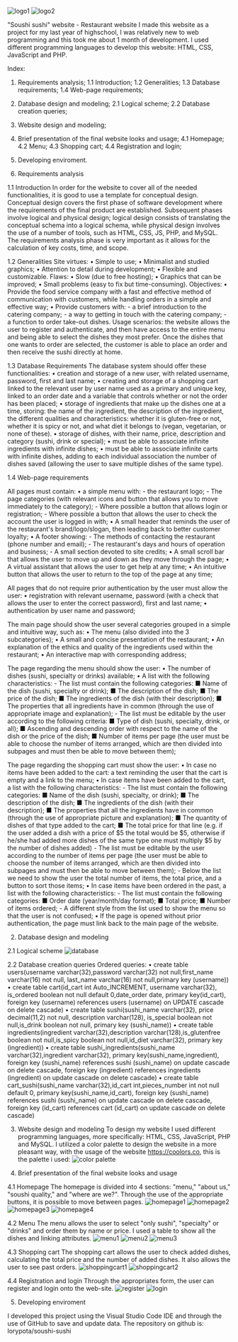 ![logo1](https://raw.githubusercontent.com/lorypota/soushi-sushi/master/soushi/images/random/logo5.png)
![logo2](https://raw.githubusercontent.com/lorypota/soushi-sushi/master/soushi/images/random/logo6.png)

"Soushi sushi" website - Restaurant website
I made this website as a project for my last year of highschool, I was relatively new to web programming and this took me about 1 month of development.
I used different programming languages to develop this website: HTML, CSS, JavaScript and PHP.

Index:
  1. Requirements analysis;
    1.1 Introduction;
    1.2 Generalities;
    1.3 Database requirements;
    1.4 Web-page requirements;
  2. Database design and modeling;
    2.1 Logical scheme;
    2.2 Database creation queries;
  3. Website design and modeling;
  4. Brief presentation of the final website looks and usage;
    4.1 Homepage;
    4.2 Menu;
    4.3 Shopping cart;
    4.4 Registration and login;
  5. Developing enviroment.



1. Requirements analysis

1.1 Introduction
In order for the website to cover all of the needed functionalities, it is good to use a template for conceptual design. Conceptual design covers the first phase of software development where the requirements of the final product are established. Subsequent phases involve logical and physical design; logical design consists of translating the conceptual schema into a logical schema, while physical design involves the use of a number of tools, such as HTML, CSS, JS, PHP, and MySQL.
The requirements analysis phase is very important as it allows for the calculation of key costs, time, and scope.


1.2 Generalities
Site virtues:
  • Simple to use;
  • Minimalist and studied graphics;
  • Attention to detail during development;
  • Flexible and customizable.
Flaws:
  • Slow (due to free hosting);
  • Graphics that can be improved;
  • Small problems (easy to fix but time-consuming).
Objectives:
  • Provide the food service company with a fast and effective method of communication with customers, while handling orders in a simple and effective way;
  • Provide customers with:
      - a brief introduction to the catering company;
      - a way to getting in touch with the catering company;
      - a function to order take-out dishes.
Usage scenarios: the website allows the user to register and authenticate, and then have access to the entire menu and being able to select the dishes they most prefer. Once the dishes that one wants to order are selected, the customer is able to place an order and then receive the sushi directly at home.


1.3 Database Requirements
The database system should offer these functionalities: 
  • creation and storage of a new user, with related username, password, first and last name;
  • creating and storage of a shopping cart linked to the relevant user by user name used as a primary and unique key, linked to an order date and a variable that controls whether or not the order has been placed;
  • storage of ingredients that make up the dishes one at a time, storing: the name of the ingredient, the description of the ingredient, the different qualities and characteristics: whether it is gluten-free or not, whether it is spicy or not, and what diet it belongs to (vegan, vegetarian, or none of these).
  • storage of dishes, with their name, price, description and category (sushi, drink or special);
  • must be able to associate infinite ingredients with infinite dishes;
  • must be able to associate infinite carts with infinite dishes, adding to each individual association the number of dishes saved (allowing the user to save multiple dishes of the same type).


1.4 Web-page requirements

All pages must contain:
  • a simple menu with:
      - the restaurant logo;
      - The page categories (with relevant icons and button that allows you to move immediately to the category);
      - Where possible a button that allows login or registration;
      - Where possible a button that allows the user to check the account the user is logged in with;
  • A small header that reminds the user of the restaurant's brand/logo/slogan, then leading back to better customer loyalty;
  • A footer showing:
      - The methods of contacting the restaurant (phone number and email);
      - The restaurant's days and hours of operation and business;
      - A small section devoted to site credits;
  • A small scroll bar that allows the user to move up and down as they move through the page;
  • A virtual assistant that allows the user to get help at any time;
  • An intuitive button that allows the user to return to the top of the page at any time;

All pages that do not require prior authentication by the user must allow the user:
  • registration with relevant username, password (with a check that allows the user to enter the correct password), first and last name;
  • authentication by user name and password;

The main page should show the user several categories grouped in a simple and intuitive way, such as:
  • The menu (also divided into the 3 subcategories);
  • A small and concise presentation of the restaurant;
  • An explanation of the ethics and quality of the ingredients used within the restaurant;
  • An interactive map with corresponding address;
 
The page regarding the menu should show the user:
  • The number of dishes (sushi, specialty or drinks) available;
  • A list with the following characteristics:
      - The list must contain the following categories:
          ■ Name of the dish (sushi, specialty or drink);
          ■ The description of the dish;
          ■ The price of the dish;
          ■ The ingredients of the dish (with their description);
          ■ The properties that all ingredients have in common (through the use of appropriate image and explanation);
      - The list must be editable by the user according to the following criteria:
          ■ Type of dish (sushi, specialty, drink, or all);
          ■ Ascending and descending order with respect to the name of the dish or the price of the dish;
          ■ Number of items per page (the user must be able to choose the number of items arranged, which are then divided into subpages and must then be able to move between them);

The page regarding the shopping cart must show the user:
  • In case no items have been added to the cart: a text reminding the user that the cart is empty and a link to the menu;
  • In case items have been added to the cart, a list with the following characteristics:
      - The list must contain the following categories:
          ■ Name of the dish (sushi, specialty, or drink);
          ■ The description of the dish;
          ■ The ingredients of the dish (with their description);
          ■ The properties that all the ingredients have in common (through the use of appropriate picture and explanation);
          ■ The quantity of dishes of that type added to the cart;
          ■ The total price for that line (e.g. if the user added a dish with a price of $5 the total would be $5, otherwise if he/she had added more dishes of the same type one must multiply $5 by the number of dishes added)
      - The list must be editable by the user according to the number of items per page (the user must be able to choose the number of items arranged, which are then divided into subpages and must then be able to move between them);
      - Below the list we need to show the user the total number of items, the total price, and a button to sort those items;
  • In case items have been ordered in the past, a list with the following characteristics:
      - The list must contain the following categories:
          ■ Order date (year/month/day format);
          ■ Total price;
          ■ Number of items ordered;
      - A different style from the list used to show the menu so that the user is not confused;
  • If the page is opened without prior authentication, the page must link back to the main page of the website.



2. Database design and modeling

2.1 Logical scheme
![database](https://github.com/lorypota/soushi-sushi/blob/master/soushi-sushi/soushi/images/random/logo6.png?raw=true)
 
 
2.2 Database creation queries
Ordered queries:
  • create table users(username varchar(32),password varchar(32) not null,first_name varchar(16) not null, last_name varchar(16) not null,primary key (username))
  • create table cart(id_cart int Auto_INCREMENT, username varchar(32), is_ordered boolean not null default 0,date_order date, primary key(id_cart), foreign key (username) references users (username) on UPDATE cascade on delete cascade)
  • create table sushi(sushi_name varchar(32), price decimal(11,2) not null, description varchar(128), is_special boolean not null,is_drink boolean not null, primary key (sushi_name))
  • create table ingredients(ingredient varchar(32),description varchar(128),is_glutenfree boolean not null,is_spicy boolean not null,id_diet varchar(32), primary key (ingredient))
  • create table sushi_ingredients(sushi_name varchar(32),ingredient varchar(32), primary key(sushi_name,ingredient), foreign key (sushi_name) references sushi (sushi_name) on update cascade on delete cascade, foreign key (ingredient) references ingredients (ingredient) on update cascade on delete cascade)
  • create table cart_sushi(sushi_name varchar(32),id_cart int,pieces_number int not null default 0, primary key(sushi_name,id_cart), foreign key (sushi_name) references sushi (sushi_name) on update cascade on delete cascade, foreign key (id_cart) references cart (id_cart) on update cascade on delete cascade)
  


3. Website design and modeling
To design my website I used different programming languages, more specifically: HTML, CSS, JavaScript, PHP and MySQL.
I utilized a color palette to design the website in a more pleasant way, with the usage of the website https://coolors.co, this is the palette i used:
![color palette](https://github.com/lorypota/soushi-sushi/blob/master/soushi-sushi/soushi/images/random/logo6.png?raw=true)



4. Brief presentation of the final website looks and usage

4.1 Homepage
The homepage is divided into 4 sections: "menu," "about us," "soushi quality," and "where are we?".
Through the use of the appropriate buttons, it is possible to move between pages.
![homepage1](https://github.com/lorypota/soushi-sushi/blob/master/soushi-sushi/soushi/images/random/logo6.png?raw=true)
![homepage2](https://github.com/lorypota/soushi-sushi/blob/master/soushi-sushi/soushi/images/random/logo6.png?raw=true)
![homepage3](https://github.com/lorypota/soushi-sushi/blob/master/soushi-sushi/soushi/images/random/logo6.png?raw=true)
![homepage4](https://github.com/lorypota/soushi-sushi/blob/master/soushi-sushi/soushi/images/random/logo6.png?raw=true)


4.2 Menu
The menu allows the user to select "only sushi", "specialty" or "drinks" and order them by name or price. I used a table to show all the dishes and linking attributes.
![menu1](https://github.com/lorypota/soushi-sushi/blob/master/soushi-sushi/soushi/images/random/logo6.png?raw=true)
![menu2](https://github.com/lorypota/soushi-sushi/blob/master/soushi-sushi/soushi/images/random/logo6.png?raw=true)
![menu3](https://github.com/lorypota/soushi-sushi/blob/master/soushi-sushi/soushi/images/random/logo6.png?raw=true)


4.3 Shopping cart
The shopping cart allows the user to check added dishes, calculating the total price and the number of added dishes.
It also allows the user to see past orders.
![shoppingcart1](https://github.com/lorypota/soushi-sushi/blob/master/soushi-sushi/soushi/images/random/logo6.png?raw=true)
![shoppingcart2](https://github.com/lorypota/soushi-sushi/blob/master/soushi-sushi/soushi/images/random/logo6.png?raw=true)

4.4 Registration and login
Through the appropriates form, the user can register and login onto the web-site.
![register](https://github.com/lorypota/soushi-sushi/blob/master/soushi-sushi/soushi/images/random/logo6.png?raw=true)
![login](https://github.com/lorypota/soushi-sushi/blob/master/soushi-sushi/soushi/images/random/logo6.png?raw=true)



5. Developing enviroment

I developed this project using the Visual Studio Code IDE and through the use of GitHub to save and update data.
The repository on github is: lorypota/soushi-sushi
